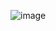 





![image](https://github.com/ReFo0/chatapp/assets/77904942/3d17925b-1d0b-44fe-84d2-4cc391499986)
